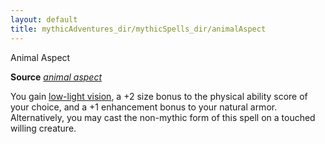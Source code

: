 ```yaml
---
layout: default
title: mythicAdventures_dir/mythicSpells_dir/animalAspect
---
```

Animal Aspect

**Source** [_animal aspect_](../../ultimateCombat_dir/spells_dir/animalAspect#_animal-aspect)

You gain [low-light vision](../../monsters_dir/universalMonsterRules#_low-light-vision), a +2 size bonus to the physical ability score of your choice, and a +1 enhancement bonus to your natural armor. Alternatively, you may cast the non-mythic form of this spell on a touched willing creature.

